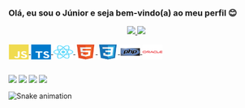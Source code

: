 ### Olá, eu sou o Júnior e seja bem-vindo(a) ao meu perfil 😊
<div align="center">
  <a href="https://github.com/jr-alvs">
  <img height="180em" src="https://github-readme-stats.vercel.app/api?username=jr-alvs&show_icons=true&theme=vision-friendly-dark&include_all_commits=true&count_private=true"/>
  <img height="180em" src="https://github-readme-stats.vercel.app/api/top-langs/?username=jr-alvs&layout=compact&langs_count=7&theme=vision-friendly-dark"/>
</div>
<div style="display: inline_block"><br>
  <img align="center" alt="Jr-alvs-Js" height="30" width="40" src="https://raw.githubusercontent.com/devicons/devicon/master/icons/javascript/javascript-plain.svg">
  <img align="center" alt="Jr-alvs-Ts" height="30" width="40" src="https://raw.githubusercontent.com/devicons/devicon/master/icons/typescript/typescript-plain.svg">
  <img align="center" alt="Jr-alvs-React" height="30" width="40" src="https://raw.githubusercontent.com/devicons/devicon/master/icons/react/react-original.svg">
  <img align="center" alt="Jr-alvs-HTML" height="30" width="40" src="https://raw.githubusercontent.com/devicons/devicon/master/icons/html5/html5-original.svg">
  <img align="center" alt="Jr-alvs-CSS" height="30" width="40" src="https://raw.githubusercontent.com/devicons/devicon/master/icons/css3/css3-original.svg">
  <img align="center" alt="Jr-alvs-PHP" height="30" width="40" src="https://raw.githubusercontent.com/devicons/devicon/master/icons/php/php-original.svg">
  <img align="center" alt="Jr-alvs-Oracle" height="30" width="40" src="https://raw.githubusercontent.com/devicons/devicon/master/icons/oracle/oracle-original.svg">
</div>
  
  ##
  
<div>
  <a href = "mailto:helio.alvs@gmail.com"><img src="https://img.shields.io/badge/-Gmail-%23333?style=for-the-badge&logo=gmail&logoColor=white" target="_blank"></a>
  <a href="https://www.linkedin.com/in/jr-alvs" target="_blank"><img src="https://img.shields.io/badge/-LinkedIn-%230077B5?style=for-the-badge&logo=linkedin&logoColor=white" target="_blank"></a>
  <a href="https://instagram.com/jr_alvs" target="_blank"><img src="https://img.shields.io/badge/-Instagram-%23E4405F?style=for-the-badge&logo=instagram&logoColor=white" target="_blank"></a>
 	<a href="https://www.twitch.tv/godzilajr" target="_blank"><img src="https://img.shields.io/badge/Twitch-9146FF?style=for-the-badge&logo=twitch&logoColor=white" target="_blank"></a>
 
![Snake animation](https://github.com/jr-alvs/jr-alvs/blob/output/github-contribution-grid-snake.svg)
 
</div>
